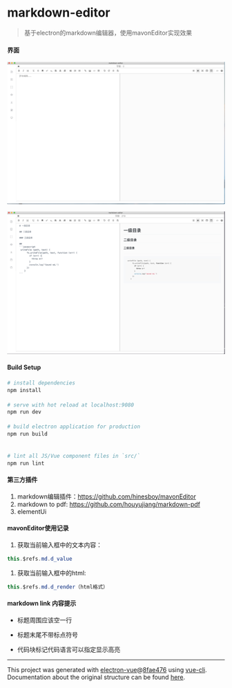 # markdown-editor

> 基于electron的markdown编辑器，使用mavonEditor实现效果

#### 界面

![编辑区1](/static/screen/01.png)

![编辑区2](/static/screen/02.png)

#### Build Setup

``` bash
# install dependencies
npm install

# serve with hot reload at localhost:9080
npm run dev

# build electron application for production
npm run build


# lint all JS/Vue component files in `src/`
npm run lint

```

#### 第三方插件

1. markdown编辑插件：https://github.com/hinesboy/mavonEditor 
2. markdown to pdf: https://github.com/houyujiang/markdown-pdf
3. elementUi

#### mavonEditor使用记录

1. 获取当前输入框中的文本内容：

```java
this.$refs.md.d_value

```

1. 获取当前输入框中的html:

```java
this.$refs.md.d_render（html格式）
```

#### markdown link 内容提示

* 标题周围应该空一行
  
* 标题末尾不带标点符号
  
* 代码块标记代码语言可以指定显示高亮

---

This project was generated with [electron-vue](https://github.com/SimulatedGREG/electron-vue)@[8fae476](https://github.com/SimulatedGREG/electron-vue/tree/8fae4763e9d225d3691b627e83b9e09b56f6c935) using [vue-cli](https://github.com/vuejs/vue-cli). Documentation about the original structure can be found [here](https://simulatedgreg.gitbooks.io/electron-vue/content/index.html).
